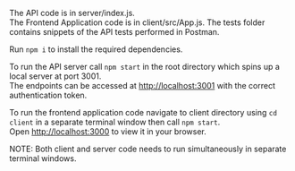 The API code is in server/index.js.\
The Frontend Application code is in client/src/App.js.
The tests folder contains snippets of the API tests performed in Postman.

Run `npm i` to install the required dependencies.

To run the API server call `npm start` in the root directory which spins up a local server at port 3001.\
The endpoints can be accessed at [http://localhost:3001](http://localhost:3001) with the correct authentication token.

To run the frontend application code navigate to client directory using `cd client` in a separate terminal window then call `npm start`.\
Open [http://localhost:3000](http://localhost:3000) to view it in your browser.

NOTE: Both client and server code needs to run simultaneously in separate terminal windows.
